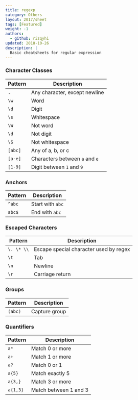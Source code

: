 ```yaml
---
title: regexp
category: Others
layout: 2017/sheet
tags: [Featured]
weight: -1
authors:
  - github: rizqyhi
updated: 2018-10-26
description: |
  Basic cheatsheets for regular expression
---
```


### Character Classes

| Pattern | Description |
| ---     | --- |
| `.`     | Any character, except newline |
| `\w`    | Word |
| `\d`    | Digit |
| `\s`    | Whitespace |
| `\W`    | Not word |
| `\d`    | Not digit |
| `\S`    | Not whitespace |
| `[abc]` | Any of a, b, or c |
| `[a-e]` | Characters between `a` and `e` |
| `[1-9]` | Digit between `1` and `9` |


### Anchors

| Pattern | Description |
| ---     | --- |
| `^abc` | Start with `abc` |
| `abc$` | End with `abc` |

### Escaped Characters

| Pattern | Description |
| ---        | --- |
| `\. \* \\` | Escape special character used by regex |
| `\t`       | Tab |
| `\n`       | Newline |
| `\r`       | Carriage return |

### Groups

| Pattern | Description |
| ---     | --- |
| `(abc)` | Capture group |

### Quantifiers

| Pattern  | Description |
| ---      | --- |
| `a*`     | Match 0 or more |
| `a+`     | Match 1 or more |
| `a?`     | Match 0 or 1 |
| `a{5}`   | Match exactly 5 |
| `a{3,}`  | Match 3 or more |
| `a{1,3}` | Match between 1 and 3 |
